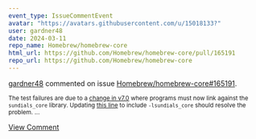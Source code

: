 ```yaml
---
event_type: IssueCommentEvent
avatar: "https://avatars.githubusercontent.com/u/15018133?"
user: gardner48
date: 2024-03-11
repo_name: Homebrew/homebrew-core
html_url: https://github.com/Homebrew/homebrew-core/pull/165191
repo_url: https://github.com/Homebrew/homebrew-core
---
```


<a href='https://github.com/gardner48' target='_blank'>gardner48</a> commented on issue <a href='https://github.com/Homebrew/homebrew-core/pull/165191' target='_blank'>Homebrew/homebrew-core#165191</a>.

<small>The test failures are due to a [change in v7.0](https://github.com/LLNL/sundials/blob/2abd63bd6cbc354fb4861bba8e98d0b95d65e24a/CHANGELOG.md?plain=1#L108) where programs must now link against the `sundials_core` library. Updating [this line](https://github.com/Homebrew/homebrew-core/blob/f909998adf9736c3339071b7565c7d11937d7425/Formula/s/sundials.rb#L56) to include `-lsundials_core` should resolve the problem.  ...</small>

<a href='https://github.com/Homebrew/homebrew-core/pull/165191' target='_blank'>View Comment</a>